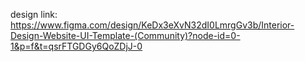 design link: https://www.figma.com/design/KeDx3eXvN32dI0LmrgGv3b/Interior-Design-Website-UI-Template-(Community)?node-id=0-1&p=f&t=qsrFTGDGy6QoZDjJ-0

